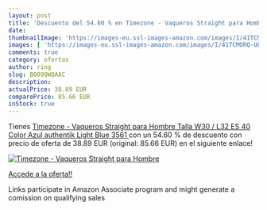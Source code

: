 ```yaml
---
layout: post
title: 'Descuento del 54.60 % en Timezone - Vaqueros Straight para Hombre'
date: 
thumbnailImage: 'https://images-eu.ssl-images-amazon.com/images/I/41TCMORQ-UL._SL200_.jpg'
images: [ 'https://images-eu.ssl-images-amazon.com/images/I/41TCMORQ-UL._SL200_.jpg' ]
comments: true
category: ofertas
author: ring
slug: B009QWQAAC
description:
actualPrice: 38.89 EUR
comparePrice: 85.66 EUR
inStock: true
---
```


Tienes [Timezone - Vaqueros Straight para Hombre  Talla W30 / L32  ES 40   Color Azul  authentik Light Blue 3561 ](https://www.amazon.es/dp/B009QWQAAC/?tag=tolees-21) con un 54.60 % de descuento con precio de oferta de 38.89 EUR (original: 85.66 EUR) en el siguiente enlace!

[![Timezone - Vaqueros Straight para Hombre](https://images-eu.ssl-images-amazon.com/images/I/41TCMORQ-UL._SL200_.jpg)](https://www.amazon.es/dp/B009QWQAAC/?tag=tolees-21)

[Accede a la oferta!!](https://www.amazon.es/dp/B009QWQAAC/?tag=tolees-21)

Links participate in Amazon Associate program and might generate a comission on qualifying sales


